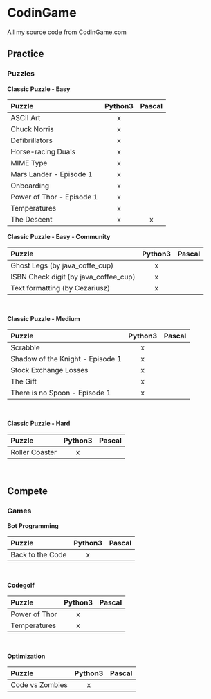 # CodinGame
All my source code from CodinGame.com

## Practice
### Puzzles
**Classic Puzzle - Easy**

| Puzzle | Python3 | Pascal |
|:-|:-:|:-:|
| ASCII Art | x |   |
| Chuck Norris | x |   |
| Defibrillators | x |   |
| Horse-racing Duals | x |   |
| MIME Type | x |   |
| Mars Lander - Episode 1 | x |   |
| Onboarding | x |   |
| Power of Thor - Episode 1 | x |   |
| Temperatures | x |   |
| The Descent | x | x |

**Classic Puzzle - Easy - Community**

| Puzzle | Python3 | Pascal |
|:-|:-:|:-:|
| Ghost Legs (by java_coffe_cup) | x |   |
| ISBN Check digit (by java_coffee_cup) | x |   |
| Text formatting (by Cezariusz) | x |  | 

<br>

**Classic Puzzle - Medium**

| Puzzle | Python3 | Pascal |
|:-|:-:|:-:|
| Scrabble | x |   |
| Shadow of the Knight - Episode 1 | x |   |
| Stock Exchange Losses | x |   |
| The Gift | x |   |
| There is no Spoon - Episode 1 | x |   |
<br>

**Classic Puzzle - Hard**

| Puzzle | Python3 | Pascal |
|:-|:-:|:-:|
| Roller Coaster | x |   |
<br>

## Compete
### Games
**Bot Programming**

| Puzzle | Python3 | Pascal |
|:-|:-:|:-:|
| Back to the Code | x |   |
<br>

**Codegolf**

| Puzzle | Python3 | Pascal |
|:-|:-:|:-:|
| Power of Thor | x |   |
| Temperatures | x |   |
<br>

**Optimization**

| Puzzle | Python3 | Pascal |
|:-|:-:|:-:|
| Code vs Zombies | x |   |
<br>

